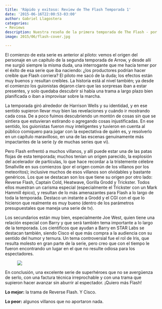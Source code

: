 ```yaml
---
title: 'Rápido y exitoso: Review de The Flash Temporada 1'
date: '2015-06-16T22:00:53-03:00'
author: Gabriel Llagostera
categories:
- Reviews
description: Nuestra reseña de la primera temporada de The Flash - por Gabriel Llagostera
image: 2015/06/flash-cover.jpg

---
```

El comienzo de esta serie es anterior al piloto: vemos el origen del personaje en un capítulo de la segunda temporada de Arrow, y desde allí me surgió siempre la misma duda, una interrogante que me hacía temer por el éxito de esa serie que iba naciendo: ¿los productores podrían hacer creíble que Flash corriera? El piloto me sacó de la duda; los efectos están muy buenos y resultan creíbles. La historia está al nivel también; ya desde el comienzo los guionistas dejaron claro que las sorpresas iban a estar presentes, y solo quedaba descubrir si había una trama a largo plazo bien planificada o iban a improvisar sobre la marcha.

La temporada giró alrededor de Harrison Wells y su identidad, y en ese sentido supieron llevar muy bien las revelaciones y cuándo ir mostrando cada cosa. De a poco fuimos descubriendo un montón de cosas sin que se sintiera que estuvieran estirando o agregando cosas injustificadas. En ese sentido, los guionistas fueron muy inteligentes y tuvieron en cuenta al público comiquero para jugar con la expectativa de quién es, y resolverlo en un capítulo maravilloso, en una de las escenas genuinamente más impactantes de la serie (y de muchas series que vi).

Pero Flash enfrentó a muchos villanos, y allí puede estar una de las patas flojas de esta temporada; muchos tenían un origen parecido, la explosión del acelerador de partículas, lo que hace recordar a la tristemente célebre Smallville en sus comienzos (por el origen común de los villanos por los meteoritos); inclusive muchos de esos villanos son olvidables y bastante genéricos. Los que se destacan son los que tiene su origen por otro lado: Reverse Flash, Captain Cold, Heatwave, Gorilla Grodd y Trickster. Todos ellos muestran un carisma especial (especialmente el Trickster con un Mark Hammill épico), y resultan de lo más amenazantes para Flash a lo largo de toda la temporada. Destaco un instante a Grodd y el CGI con el que lo hicieron que realmente es muy bueno (dentro de los parámetros presupuestales que maneja una serie de tv).

Los secundarios están muy bien, especialmente Joe West, quien tiene una relación especial con Barry y que será también tema importante a lo largo de la temporada. Los científicos que ayudan a Barry en STAR Labs se destacan también, siendo Cisco el que más compra a la audiencia con su sentido del humor y ternura. Un tema controversial fue el rol de Iris, que resulta molesto en gran parte de la serie, pero creo que con el tiempo le fueron encontrando un lugar en el que no resulte odiosa para los espectadores.

<figure>
<img src="/img/2015/06/flash-misil.gif" />
</figure>

En conclusión, una excelente serie de superhéroes que no se avergüenza de serlo, con una factura técnica irreprochable y con una trama que supieron hacer avanzar sin aburrir al espectador. ¡Quiero más Flash!

**Lo mejor:** la trama de Reverse Flash. Y Cisco.

**Lo peor:** algunos villanos que no aportaron nada.



